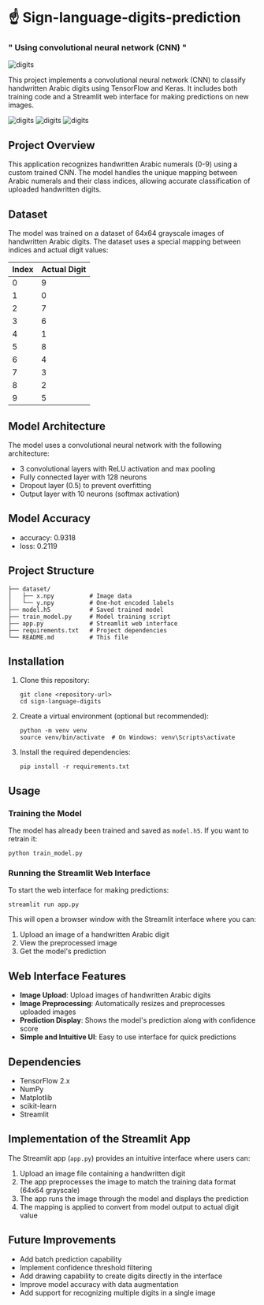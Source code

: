 # ☝️ Sign-language-digits-prediction
### " Using convolutional neural network (CNN) "
![digits](Labels.jpeg)

This project implements a convolutional neural network (CNN) to classify handwritten Arabic digits using TensorFlow and Keras. It includes both training code and a Streamlit web interface for making predictions on new images.

![digits](TestScreens/test2.png)
![digits](TestScreens/test1.png)
![digits](TestScreens/test3.png)

## Project Overview

This application recognizes handwritten Arabic numerals (0-9) using a custom trained CNN. The model handles the unique mapping between Arabic numerals and their class indices, allowing accurate classification of uploaded handwritten digits.

## Dataset

The model was trained on a dataset of 64x64 grayscale images of handwritten Arabic digits. The dataset uses a special mapping between indices and actual digit values:

| Index | Actual Digit |
|-------|-------------|
| 0     | 9           |
| 1     | 0           |
| 2     | 7           |
| 3     | 6           |
| 4     | 1           |
| 5     | 8           |
| 6     | 4           |
| 7     | 3           |
| 8     | 2           |
| 9     | 5           |

## Model Architecture

The model uses a convolutional neural network with the following architecture:
- 3 convolutional layers with ReLU activation and max pooling
- Fully connected layer with 128 neurons 
- Dropout layer (0.5) to prevent overfitting
- Output layer with 10 neurons (softmax activation)

## Model Accuracy
- accuracy: 0.9318 
- loss: 0.2119

## Project Structure

```
├── dataset/
│   ├── x.npy          # Image data
│   └── y.npy          # One-hot encoded labels
├── model.h5           # Saved trained model
├── train_model.py     # Model training script
├── app.py             # Streamlit web interface
├── requirements.txt   # Project dependencies
└── README.md          # This file
```

## Installation

1. Clone this repository:
   ```
   git clone <repository-url>
   cd sign-language-digits
   ```

2. Create a virtual environment (optional but recommended):
   ```
   python -m venv venv
   source venv/bin/activate  # On Windows: venv\Scripts\activate
   ```

3. Install the required dependencies:
   ```
   pip install -r requirements.txt
   ```

## Usage

### Training the Model

The model has already been trained and saved as `model.h5`. If you want to retrain it:

```
python train_model.py
```

### Running the Streamlit Web Interface

To start the web interface for making predictions:

```
streamlit run app.py
```

This will open a browser window with the Streamlit interface where you can:
1. Upload an image of a handwritten Arabic digit
2. View the preprocessed image
3. Get the model's prediction

## Web Interface Features

- **Image Upload**: Upload images of handwritten Arabic digits
- **Image Preprocessing**: Automatically resizes and preprocesses uploaded images
- **Prediction Display**: Shows the model's prediction along with confidence score
- **Simple and Intuitive UI**: Easy to use interface for quick predictions

## Dependencies

- TensorFlow 2.x
- NumPy
- Matplotlib
- scikit-learn
- Streamlit


## Implementation of the Streamlit App

The Streamlit app (`app.py`) provides an intuitive interface where users can:
1. Upload an image file containing a handwritten digit
2. The app preprocesses the image to match the training data format (64x64 grayscale)
3. The app runs the image through the model and displays the prediction
4. The mapping is applied to convert from model output to actual digit value

## Future Improvements

- Add batch prediction capability
- Implement confidence threshold filtering
- Add drawing capability to create digits directly in the interface
- Improve model accuracy with data augmentation
- Add support for recognizing multiple digits in a single image


